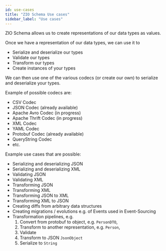 ```yaml
---
id: use-cases
title: "ZIO Schema Use cases"
sidebar_label: "Use cases"
---
```


ZIO Schema allows us to create representations of our data types as values.

Once we have a representation of our data types, we can use it to
  - Serialize and deserialize our types
  - Validate our types
  - Transform our types
  - Create instances of your types

We can then use one of the various codecs (or create our own) to serialize and deserialize your types.

Example of possible codecs are:

  - CSV Codec
  - JSON Codec (already available)
  - Apache Avro Codec (in progress)
  - Apache Thrift Codec (in progress)
  - XML Codec
  - YAML Codec
  - Protobuf Codec (already available)
  - QueryString Codec
  - etc.

Example use cases that are possible:

  - Serializing and deserializing JSON
  - Serializing and deserializing XML
  - Validating JSON
  - Validating XML
  - Transforming JSON
  - Transforming XML
  - Transforming JSON to XML
  - Transforming XML to JSON
  - Creating diffs from arbitrary data structures
  - Creating migrations / evolutions e.g. of Events used in Event-Sourcing
  - Transformation pipelines, e.g.
      1. Convert from protobuf to object, e.g. `PersonDTO`,
      2. Transform to another representation, e.g. `Person`,
      3. Validate
      4. Transform to JSON `JsonObject`
      5. Serialize to `String`
